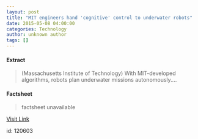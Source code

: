 ```yaml
---
layout: post
title: "MIT engineers hand 'cognitive' control to underwater robots"
date: 2015-05-08 04:00:00
categories: Technology
author: unknown author
tags: []
---
```



#### Extract
>(Massachusetts Institute of Technology) With MIT-developed algorithms, robots plan underwater missions autonomously....

#### Factsheet
>factsheet unavailable

[Visit Link](http://www.eurekalert.org/pub_releases/2015-05/miot-meh050815.php)

id:  120603

